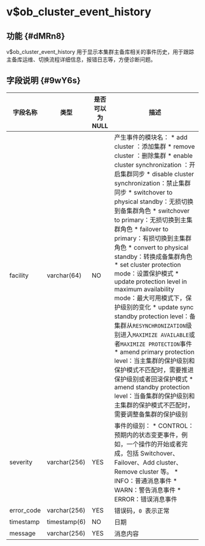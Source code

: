 v$ob_cluster_event_history 
===============================================



功能 {#dMRn8}
-----------

v$ob_cluster_event_history 用于显示本集群主备库相关的事件历史，用于跟踪主备库运维、切换流程详细信息，报错日志等，方便诊断问题。

字段说明 {#9wY6s}
-------------



|  **字段名称**  |    **类型**    | **是否可以为 NULL** |                                                                                                                                                                                                                                                                                                                                                                                                                                                                                                                                                                                    **描述**                                                                                                                                                                                                                                                                                                                                                                                                                                                                                                                                                                                    |
|------------|--------------|----------------|------------------------------------------------------------------------------------------------------------------------------------------------------------------------------------------------------------------------------------------------------------------------------------------------------------------------------------------------------------------------------------------------------------------------------------------------------------------------------------------------------------------------------------------------------------------------------------------------------------------------------------------------------------------------------------------------------------------------------------------------------------------------------------------------------------------------------------------------------------------------------------------------------------------------------------------------------------------------------------------------------------------------------------------------------------------------------------------------------------------------------------------------------------------------------|
| facility   | varchar(64)  | NO             | 产生事件的模块名： * add cluster ：添加集群   * remove cluster ：删除集群   * enable cluster synchronization ：开启集群同步   * disable cluster synchronization：禁止集群同步   * switchover to physical standby：无损切换到备集群角色   * switchover to primary：无损切换到主集群角色   * failover to primary：有损切换到主集群角色   * convert to physical standby：转换成备集群角色   * set cluster protection mode：设置保护模式   * update protection level in maximum availability mode：最大可用模式下，保护级别的变化   * update sync standby protection level：备集群从`RESYNCHRONIZATION`级别进入`MAXIMIZE AVAILABLE`或者`MAXIMIZE PROTECTION`事件   * amend primary protection level：当主集群的保护级别和保护模式不匹配时，需要推进保护级别或者回滚保护模式   * amend standby protection level：当备集群的保护级别和主集群的保护模式不匹配时，需要调整备集群的保护级别    |
| severity   | varchar(256) | YES            | 事件的级别： * CONTROL：预期内的状态变更事件，例如，一个操作的开始或者完成，包括 Switchover、Failover、Add cluster、Remove cluster 等。   * INFO：普通消息事件   * WARN：警告消息事件   * ERROR：错误消息事件                                                                                                                                                                                                                                                                                                                                                                                                                                                                                                                                                                                                                                                                                                                                                                                                                                                        |
| error_code | varchar(256) | YES            | 错误码，`0 `表示正常                                                                                                                                                                                                                                                                                                                                                                                                                                                                                                                                                                                                                                                                                                                                                                                                                                                                                                                                                                                                                                                                                                                                                                 |
| timestamp  | timestamp(6) | NO             | 日期                                                                                                                                                                                                                                                                                                                                                                                                                                                                                                                                                                                                                                                                                                                                                                                                                                                                                                                                                                                                                                                                                                                                                                           |
| message    | varchar(256) | YES            | 消息内容                                                                                                                                                                                                                                                                                                                                                                                                                                                                                                                                                                                                                                                                                                                                                                                                                                                                                                                                                                                                                                                                                                                                                                         |


